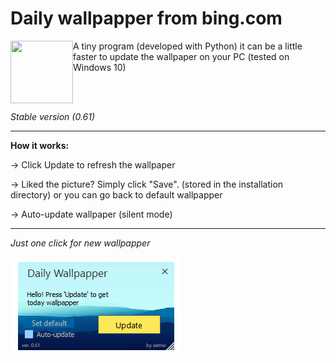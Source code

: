 # Daily wallpapper from bing.com 
<img align="left" width="100" height="100" src="https://raw.githubusercontent.com/samwl/daily_bing_wallpapper/master/img/icoo.ico">
A tiny program (developed with Python)
it can be a little faster to update the wallpaper on your PC (tested on Windows 10)

<p>
<br>
  </br>
</p>

<i>Stable version (0.61)</i>



<hr>
<b>How it works:</b>

-> Click Update to refresh the wallpaper

-> Liked the picture? Simply click "Save".
(stored in the installation directory)
or you can go back to default wallpapper

-> Auto-update wallpaper (silent mode)

<hr>

<i> Just one click for new wallpapper </i> 


<img align="left" width="272" height="156" src="https://raw.githubusercontent.com/samwl/daily_bing_wallpapper/master/img/2018-05-07_15-37-49.png">

